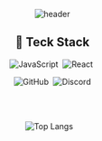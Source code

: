 <div align="center">

![header](https://capsule-render.vercel.app/api?type=waving&color=timeauto&height=200&section=header&text=JunYoung,%20Jung&fontColor=ffffff&fontSize=90&fontAlign=58&fontAlignY=32&desc=Day_Tea&descSize=25&descAlign=85&descAlignY=53&animation=fadeIn)

## :page_with_curl: Teck Stack

<p align="center">

![JavaScript](https://img.shields.io/badge/javascript-%23323330.svg?style=for-the-badge&logo=javascript&logoColor=%23F7DF1E)&nbsp;
![React](https://img.shields.io/badge/react-%2320232a.svg?style=for-the-badge&logo=react&logoColor=%2361DAFB)&nbsp;
</br>

![GitHub](https://img.shields.io/badge/github-%23121011.svg?style=for-the-badge&logo=github&logoColor=white)&nbsp;
![Discord](https://img.shields.io/badge/Discord-%235865F2.svg?style=for-the-badge&logo=discord&logoColor=white)

</p>

</br>
</br>

![Top Langs](https://github-readme-stats.vercel.app/api/top-langs/?username=DayTeaJun&langs_count=10&layout=compact&theme=dark)
&nbsp;&nbsp;

<!-- ![Anurag's GitHub stats](https://github-readme-stats.vercel.app/api?username=DayTeaJun&show_icons=true&theme=dracula) -->

</div>
